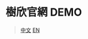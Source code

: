 # 樹欣官網 DEMO

> [中文](https://ml-andy.github.io/201801_sureseen/dist/CH/)
> [EN](https://ml-andy.github.io/201801_sureseen/dist/EN/)
